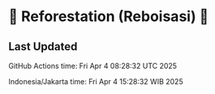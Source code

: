 
# 🌳 Reforestation (Reboisasi) 🌲

## Last Updated

GitHub Actions time: Fri Apr  4 08:28:32 UTC 2025

Indonesia/Jakarta time: Fri Apr  4 15:28:32 WIB 2025
